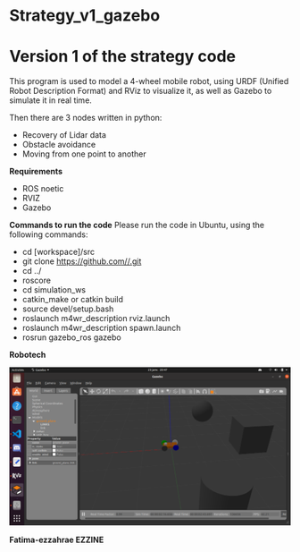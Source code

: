 # Strategy_v1_gazebo


# **Version 1 of the strategy code** #

This program is used to model a 4-wheel mobile robot, using URDF (Unified Robot Description Format) and RViz to visualize it, as well as Gazebo to simulate it in real time.

Then there are 3 nodes written in python: 
- Recovery of Lidar data 
- Obstacle avoidance
- Moving from one point to another


**Requirements**
- ROS noetic
- RVIZ
- Gazebo

**Commands to run the code**
Please run the code in Ubuntu, using the following commands:
- cd [workspace]/src
- git clone https://github.com//.git
- cd ../
- roscore
- cd simulation_ws
- catkin_make or catkin build
-  source devel/setup.bash
- roslaunch m4wr_description rviz.launch
- roslaunch m4wr_description spawn.launch
- rosrun gazebo_ros gazebo


**Robotech**

![](https://github.com/Faty-Z/Strategy_v1_gazebo/blob/main/simulation.png)

**Fatima-ezzahrae EZZINE**

<Fatima-ezzahrae EZZINE>
